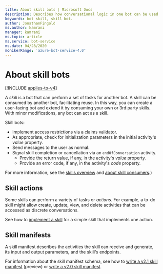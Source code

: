 ```yaml
---
title: About skill bots | Microsoft Docs
description: Describes how conversational logic in one bot can be used by another bot using the Bot Framework SDK.
keywords: bot skill, skill bot.
author: JonathanFingold
ms.author: kamrani
manager: kamrani
ms.topic: article
ms.service: bot-service
ms.date: 04/28/2020
monikerRange: 'azure-bot-service-4.0'
---
```


# About skill bots

[!INCLUDE [applies-to-v4](../includes/applies-to.md)]

A _skill_ is a bot that can perform a set of tasks for another bot.
A skill can be consumed by another bot, facilitating reuse.
In this way, you can create a user-facing bot and extend it by consuming your own or 3rd party skills.
With minor modifications, any bot can act as a skill.

Skill bots:

- Implement access restrictions via a claims validator.
- As appropriate, check for initialization parameters in the initial activity's _value_ property.
- Send messages to the user as normal.
- Signal skill completion or cancellation via an `endOfConversation` activity.
  - Provide the return value, if any, in the activity's _value_ property.
  - Provide an error code, if any, in the activity's _code_ property.

For more information, see the [skills overview](skills-conceptual.md) and [about skill consumers](skills-about-skill-consumers.md).)

## Skill actions

Some skills can perform a variety of tasks or _actions_. For example, a to-do skill might allow create, update, view, and delete activities that can be accessed as discrete conversations.

<!--TODO Flesh this out-->

See how to [implement a skill](skill-implement-skill.md) for a simple skill that implements one action.

<!-- Waiting on merge of PR 2079:
- See how to [use dialogs within a skill](skill-actions-in-dialogs.md) for a skill that uses dialogs to implement multiple actions.
-->

## Skill manifests

A skill manifest describes the activities the skill can receive and generate, its input and output parameters, and the skill's endpoints.

<!--TODO Flesh this out-->

For information about the skill manifest schema, see how to [write a v2.1 skill manifest](skills-write-manifest-2-1.md) (preview) or [write a v2.0 skill manifest](skills-write-manifest-2-0.md).
